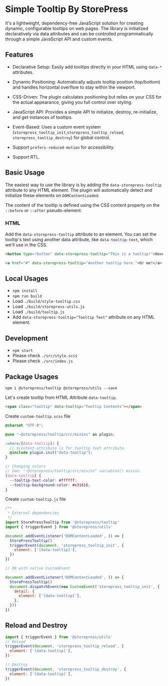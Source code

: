 # Simple Tooltip By StorePress

It's a lightweight, dependency-free JavaScript solution for creating dynamic, configurable tooltips on web pages. 
The library is initialized declaratively via data attributes and can be controlled programmatically through a simple JavaScript API and custom events.


## Features

- Declarative Setup: Easily add tooltips directly in your HTML using `data-*` attributes.

- Dynamic Positioning: Automatically adjusts tooltip position (top/bottom) and handles horizontal overflow to stay within the viewport.

- CSS-Driven: The plugin calculates positioning but relies on your CSS for the actual appearance, giving you full control over styling.

- JavaScript API: Provides a simple API to initialize, destroy, re-initialize, and get instances of tooltips.

- Event-Based: Uses a custom event system (`storepress_tooltip_init`,`storepress_tooltip_reload`, `storepress_tooltip_destroy`) for global control.

- Support `prefers-reduced-motion` for accessibility.

- Support RTL.

## Basic Usage

The easiest way to use the library is by adding the `data-storepress-tooltip` attribute to any HTML element. 
The plugin will automatically detect and initialize these elements on `DOMContentLoaded`.

The content of the tooltip is defined using the CSS content property on the `::before` or `::after` pseudo-element.

### HTML

Add the `data-storepress-tooltip` attribute to an element. 
You can set the tooltip's text using another data attribute, like `data-tooltip-text`, which we'll use in the CSS.

```html
<button type="button" data-storepress-tooltip="This is a tooltip!">Hover over me</button>

<a href="#" data-storepress-tooltip="Another tooltip here.">Or me!</a>
```

## Local Usages

- `npm install`
- `npm run build`
- Load `./build/style-tooltip.css`
- Load `./build/storepress-utils.js`
- Load `./build/tooltip.js`
- Add `data-storepress-tooltip="Tooltip Text"` attribute on any HTML element.

## Development

- `npm start`
- Please check `./src/style.scss`
- Please check `./src/index.js`

## Package Usages

```shell
npm i @storepress/tooltip @storepress/utils --save
```

Let's create tooltip from HTML Attribute `data-tooltip`.

```html
<span class="tooltip" data-tooltip="Tooltip Contents"></span>
```

Create `custom-tooltip.scss` file

```scss
@charset "UTF-8";

@use "~@storepress/tooltip/src/mixins" as plugin;

:where([data-tooltip]) {
  // $content-attribute is for tooltip text attribute.
  @include plugin.init("data-tooltip");
}

// Changing colors
// See: "~@storepress/tooltip/src/mixins" variables() mixins.
[data-tooltip] {
  --tooltip-text-color: #ffffff;
  --tooltip-background-color: #e31616;
}
```

Create `custom-tooltip.js` file

```js
/**
 * External dependencies
 */
import StorePressTooltip from '@storepress/tooltip'
import { triggerEvent } from '@storepress/utils'

document.addEventListener('DOMContentLoaded', () => {
  StorePressTooltip()
  triggerEvent(document, 'storepress_tooltip_init', {
    element: ['[data-tooltip]'],
  })
})

// OR with native CustomEvent

document.addEventListener('DOMContentLoaded', () => {
  StorePressTooltip()
  document.dispatchEvent(new CustomEvent('storepress_tooltip_init', {
    detail: {
      element: ['[data-tooltip]'],
    },
  }))
})
```

## Reload and Destroy

```js
import { triggerEvent } from '@storepress/utils'
// Reload
triggerEvent(document, 'storepress_tooltip_reload', {
  element: ['[data-tooltip]'],
})

// Destroy
triggerEvent(document, 'storepress_tooltip_destroy', {
  element: ['[data-tooltip]'],
})
```

